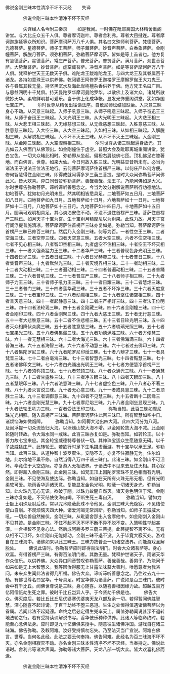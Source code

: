  佛说金刚三昧本性清净不坏不灭经
　　失译




　　　　佛说金刚三昧本性清净不坏不灭经

　　　　失译经人名今附三秦录
　　如是我闻。一时佛在毗耶离国大林精舍重阁讲堂。与大比丘众五千人俱。尊者摩诃迦叶。尊者舍利弗。尊者大目揵连。尊者摩诃迦旃延等众所知识。菩萨摩诃萨万八千人俱。其名曰文殊师利菩萨。梵德菩萨。光德菩萨。星德菩萨。师子王菩萨。师子藏菩萨。妙音声菩萨。白香象菩萨。金刚幢菩萨。解脱月菩萨。须弥相菩萨。弥勒菩萨摩诃萨。皆如是等上首者也。他方复有慧德菩萨。星德菩萨。常庄严菩萨。普光菩萨。普贤菩萨。满月菩萨。观世音菩萨。大势至菩萨。妙音菩萨。虚空藏菩萨。净音声菩萨。如是等菩萨摩诃萨万八千人俱。梵释护世天王无数天子俱。难陀龙王跋难陀龙王。与四大龙王及其眷属百千诸龙。各持如意珠王以供养佛。乾闼婆王阿修罗王迦楼罗王摩睺罗伽王大力鬼王。各与眷属其数无量。持坚黑沉水及海此岸栴檀杂香供养于佛。他方梵王名曰广目。与思益网明十千梵俱。持天曼陀罗华摩诃曼陀罗华。以散佛上及诸大众。诸梵所散微妙天华。柔软鲜明甚可爱乐。当于佛上化成华帐。显发光饰重阁讲堂。犹如净国七宝庄严。
　　尔时世尊从精舍出往诣法座。自敷尼师坛结加趺坐。入灭意三昧身心不动。从灭意三昧起。入师子吼意三昧。从师子吼意三昧起。入师子奋迅王三昧。从师子奋迅王三昧起。入大光明王三昧。从大光明王三昧起。入大悲王相三昧。从大悲王相三昧起。入无缘慈想三昧。从无缘慈想三昧起。入胜意慈三昧。从胜意慈三昧起。入大空三昧。从大空三昧起。入如相三昧。从如相三昧起。入解脱相三昧。从解脱相三昧起。入不坏不灭王三昧。从不坏不灭王三昧起。入金刚三昧。从金刚三昧起。入大空涅槃相三昧。
　　尔时世尊从诸三昧起遍身放光。其光如云入佛面门从佛顶出。如金刚幢住于虚空。普照大会及毗耶离城重阁讲堂。犹白宝色。一切大众睹此相时。弥勒即从坐起。偏袒右肩绕佛七匝。顶礼佛足右膝著地。而白佛言。世尊。如来大仙。今日何故入胜三昧。光明益显昔所未有。必当为诸法王子说法王位法王地行。云何菩萨摩诃萨住首楞严三昧。以何庄严以何方便。修何智慧得住金刚三昧。即得成就阿耨多罗三藐三菩提。是时大众闻弥勒菩萨问佛此义。皆大欢喜。异口同音赞弥勒菩萨。善哉善哉。法王子。乃能问佛如是大义。尔时世尊告弥勒菩萨。谛听谛听善思念之。今当为汝分别解说菩萨所行功德地法。初地菩萨。犹如初月光明未显。然其明相皆悉具足。二地菩萨如五日月。三地菩萨如八日月。四地菩萨如九日月。五地菩萨如十日月。六地菩萨如十一日月。七地菩萨如十二日月。八地菩萨如十三日月。九地菩萨如十四日月。十地菩萨如十五日月。圆满可观明相具足。其心淡泊安住不动。不没不退住首楞严三昧。菩萨住首楞严三昧已。如月天子十宝为宫。生十宝树月精摩尼以为树果。此珠力故。月天子宫行阎浮提普施清凉。菩萨摩诃萨住首楞严三昧亦复如是。弥勒当知。菩萨摩诃萨住首楞严三昧已修百三昧门。然后乃入金刚三昧。何等为百。一者性空王三昧。二者空海三昧。三者空界三昧。四者灭空意三昧。五者大空三昧。六者不住空相三昧。七者不见心相三昧。八者智印空相三昧。九者虚空不住相三昧。十者空王不坏灭相三昧。十一者大强勇猛力王三昧。十二者华严三昧。十三者普现色身光明王三昧。十四者日光三昧。十五者日藏三昧。十六者日光赫奕三昧。十七者普日三昧。十八者集音声三昧。十九者默然光三昧。二十者灭境界相三昧。二十一者动相三昧。二十二者大动相三昧。二十三者遍动相三昧。二十四者普遍动相三昧。二十五者普踊三昧。二十六者普吼三昧。二十七者普庄严三昧。二十八者师子相三昧。二十九者师子力王三昧。三十者师子吼力王三昧。三十一者日耀三昧。三十二者慧炬三昧。三十三者普门三昧。三十四者莲华藏三昧。三十五者不坏净三昧。三十六者灭度意三昧。三十七者宝印三昧。三十八者动魔相三昧。三十九者坚住诸空相三昧。四十者普灭意三昧。四十一者起静意三昧。四十二者庄严相好三昧。四十三者法王位明三昧。四十四者法轮现三昧。四十五者金刚藏三昧。四十六者金刚幢三昧。四十七者金刚印三昧。四十八者金刚聚三昧。四十九者大慈王三昧。五十者无行慈三昧。五十一者大悲胜意三昧。五十二者不住悲相三昧。五十三者日轮光明三昧。五十四者灭众相降伏众魔三昧。五十五者胜意慈三昧。五十六者琉璃光照三昧。五十七者七宝果光三昧。五十八者佛集藏三昧。五十九者功德满胜三昧。六十者方便慧三昧。六十一者无慧相三昧。六十二者大海光三昧。六十三者佛海满三昧。六十四者普海三昧。六十五者海智三昧。六十六者不动慧三昧。六十七者过去佛印三昧。六十八者集陀罗尼三昧。六十九者陀罗尼印绶三昧。七十者八辩才三昧。七十一者具梵音三昧。七十二者白毫海三昧。七十三者智慧光三昧。七十四者黠慧三昧。七十五者诸佛印文三昧。七十六者白光踊出光明王三昧。七十七者方便慧净首楞严三昧。七十八者须弥顶三昧。七十九者梵顶三昧。八十者众通光三昧。八十一者通慧光三昧。八十二者甘露胜三昧。八十三者净五眼三昧。八十四者天眼印三昧。八十五者慧眼印三昧。八十六者法意珠三昧。八十七者虚空色三昧。八十八者心不著三昧。八十九者灭言说三昧。九十者无心意三昧。九十一者戒具慧三昧。九十二者顶胜士三昧。九十三者调御意三昧。九十四者不见慧三昧。九十五者断十二因缘三昧。九十六者金刚光慧三昧。九十七者摩尼焰三昧。九十八者金刚坐显现三昧。九十九者法轮王吼力三昧。一百者受法王印三昧。
　　弥勒当知。此百三昧如摩尼珠光光相照。随入首楞严三昧海。菩萨摩诃萨住此百三昧已。所有智慧如空中日。诸烦恼海如微烟障。
　　弥勒当知。如阿耨大池出四大河。此四大河分为八河。及阎浮提一切众流皆归大海。以沃燋山故大海不增。以金刚轮故大海不减。此金刚轮随时转故。令大海水同一咸味。此百三昧亦复如是。弥勒当知。如转轮王。以十善力故七宝来应。其金轮宝威德特尊普伏一切。其神珠宝适众生愿随意无碍。以千子故威猛庄严。此转轮王。若欲行时足下生毛蹑虚而游。有十宝华以承王足。弥勒当知。此百三昧。从道种智十波罗蜜生。安隐不去。亦复不住寂静无为。住尔焰地。此尔焰地不熏不修。自然当得八万四千诸三昧门。此诸三昧。如金刚山不可沮坏。毕竟住于大空边际。亦复游入无相法界。于诸法中不见来去及住灭相。其心寂然。即得超入金刚三昧。此金刚三昧。如梵王顶上因陀罗宝珠不见色相而有光明。金刚三昧。不见使海及使边际。弥勒当知。如自在天所有火珠无形无相。但有光明柔软可爱。能雨香华适诸天意。复能显发金色光明。映蔽一切诸天身光。弥勒当知。此火珠光无心无识。欲破于闇。以珠力故闇自然灭。诸天身色明倍于常。金刚三昧亦复如是。不灭结使使海自竭。不断生死三毒自灭。
　　弥勒当知。譬如力士额上明珠及肘后珠。常以咒术隐蔽此珠不令他见。金刚三昧大光隐寂。不见结使使山自崩。不观烦恼灭四大种。诸爱河竭无常风断。弥勒当知。如师子王振威大吼。一切众兽自然摧伏。金刚三昧。从毗婆舍那出入舍摩他中。如金刚剑入金刚山不见其迹。是金刚三昧。不住不起不灭不坏不断不异不脱不变。入慧明性举起甚深。一合相智不见身心法。然后成阿耨多罗三藐三菩提。此菩提智不离不生。无有众相不可沮坏。如金刚山无能倾动。金刚三昧不退不没。入于毕竟大寂灭处。游戏自在三昧海中。诸佛如来以此三昧王。三昧力故普至一切诸空法界。而能游戏圣解脱处。
　　佛说此语时。弥勒菩萨应时即得百法明门。时会大众诸菩萨等。身心欢喜。有得首楞严三昧。有得百法明门者。其数无量。梵释护世诸天子。雨诸天华作众伎乐。以供养佛。大众异口同音赞叹弥勒菩萨。善哉善哉。善男子。乃能问于如来如是无上大智慧义。我等因汝得服无上甘露法味获大善利。唯愿尊者为我咨问。未来众生闻此法者得几所福。佛告大众。谛听谛听善思念之。乃往过去九十一劫。有佛世尊名曰宝华。十号具足。时宝华佛为诸菩萨。广说如是百三昧门。彼时会中有千比丘。闻佛世尊说是三昧。身心随喜。以随喜善根因缘力故。超越五百万亿阿僧祇劫生死之罪。彼时千比丘岂异人乎。于今贤劫千佛是也。
　　佛告大众。佛灭度后。若比丘比丘尼优婆塞优婆夷天龙八部及余一切。若得暂闻佛胜智慧。深心随喜不起诽谤。于百千劫终不堕三恶道。生生之处恒得值遇诸佛菩萨以为眷属。若闻此法不起疑谤。命终之后必定得生兜率天上。属值弥勒闻说甚深不退转地法轮之行。若有受持读诵解说书写。香华伎乐种种供养。此诸人等临命终时。若能至心念佛法身。应时即见九十亿佛俱来授手。随意往生诸佛净国。游戏自在诸三昧海。佛告弥勒。及敕阿难。汝好受持慎勿忘失。乃至法灭当广宣说。阿难白佛言。世尊。当何名此经。此法之要云何奉持。佛告阿难。此经名为百三昧海不坏不灭。亦名金刚相寂灭不动。亦名金刚三昧本性清净不坏不灭经。当奉持之。佛说此语时。舍利弗等诸大声闻。弥勒等诸大菩萨。天龙八部一切大众。皆大欢喜礼佛而退。

　　　　佛说金刚三昧本性清净不坏不灭经


